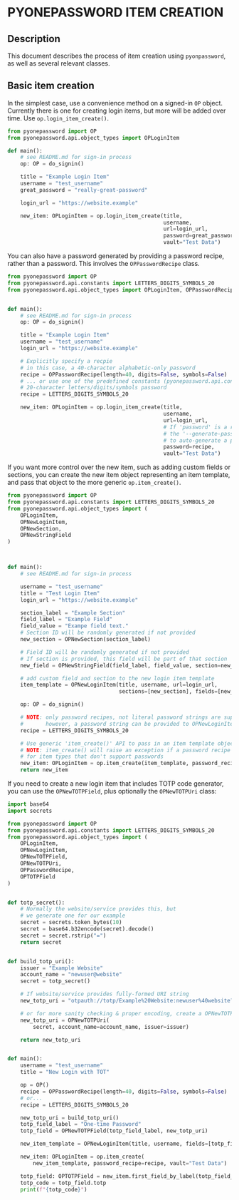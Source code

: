 # PYONEPASSWORD ITEM CREATION

## Description

This document describes the process of item creation using `pyonpassword`, as well as several relevant classes.

## Basic item creation

In the simplest case, use a convenience method on a signed-in `OP` object. Currently there is one for creating login items, but more will be added over time. Use `op.login_item_create()`.

```python
from pyonepassword import OP
from pyonepassword.api.object_types import OPLoginItem

def main():
    # see README.md for sign-in process
    op: OP = do_signin()

    title = "Example Login Item"
    username = "test_username"
    great_password = "really-great-password"

    login_url = "https://website.example"

    new_item: OPLoginItem = op.login_item_create(title,
                                                 username,
                                                 url=login_url,
                                                 password=great_password,
                                                 vault="Test Data")
```

You can also have a password generated by providing a password recipe, rather than a password. This involves the `OPPasswordRecipe` class.

```python
from pyonepassword import OP
from pyonepassword.api.constants import LETTERS_DIGITS_SYMBOLS_20
from pyonepassword.api.object_types import OPLoginItem, OPPasswordRecipe


def main():
    # see README.md for sign-in process
    op: OP = do_signin()

    title = "Example Login Item"
    username = "test_username"
    login_url = "https://website.example"

    # Explicitly specify a recpie
    # in this case, a 40-character alphabetic-only password
    recipe = OPPasswordRecipe(length=40, digits=False, symbols=False)
    # ... or use one of the predefined constants (pyonepassword.api.constants)
    # 20-character letters/digits/symbols password
    recipe = LETTERS_DIGITS_SYMBOLS_20

    new_item: OPLoginItem = op.login_item_create(title,
                                                 username,
                                                 url=login_url,
                                                 # If 'password' is a recipe rather than a string
                                                 # the '--generate-password=<recipe>' CLI option will be used
                                                 # to auto-generate a password for this login item
                                                 password=recipe,
                                                 vault="Test Data")

```

If you want more control over the new item, such as adding custom fields or sections, you can create the new item object representing an item template, and pass that object to the more generic `op.item_create()`.

```python
from pyonepassword import OP
from pyonepassword.api.constants import LETTERS_DIGITS_SYMBOLS_20
from pyonepassword.api.object_types import (
    OPLoginItem,
    OPNewLoginItem,
    OPNewSection,
    OPNewStringField
)



def main():
    # see README.md for sign-in process

    username = "test_username"
    title = "Test Login Item"
    login_url = "https://website.example"

    section_label = "Example Section"
    field_label = "Example Field"
    field_value = "Exampe field text."
    # Section ID will be randomly generated if not provided
    new_section = OPNewSection(section_label)

    # Field ID will be randomly generated if not provided
    # If section is provided, this field will be part of that section
    new_field = OPNewStringField(field_label, field_value, section=new_section)

    # add custom field and section to the new login item template
    item_template = OPNewLoginItem(title, username, url=login_url,
                                   sections=[new_section], fields=[new_field])

    op: OP = do_signin()

    # NOTE: only password recipes, not literal password strings are supported via item_create()
    #       however, a password string can be provided to OPNewLoginItem()
    recipe = LETTERS_DIGITS_SYMBOLS_20

    # Use generic 'item_create()' API to pass in an item template object
    # NOTE: item_create() will raise an exception if a password recipe is provided
    # for item types that don't support passwords
    new_item: OPLoginItem = op.item_create(item_template, password_recipe=recipe)
    return new_item
```

If you need to create a new login item that includes TOTP code generator, you can use the `OPNewTOTPField`, plus optionally the `OPNewTOTPUri` class:


```python
import base64
import secrets

from pyonepassword import OP
from pyonepassword.api.constants import LETTERS_DIGITS_SYMBOLS_20
from pyonepassword.api.object_types import (
    OPLoginItem,
    OPNewLoginItem,
    OPNewTOTPField,
    OPNewTOTPUri,
    OPPasswordRecipe,
    OPTOTPField
)


def totp_secret():
    # Normally the website/service provides this, but
    # we generate one for our example
    secret = secrets.token_bytes(10)
    secret = base64.b32encode(secret).decode()
    secret = secret.rstrip("=")
    return secret


def build_totp_uri():
    issuer = "Example Website"
    account_name = "newuser@website"
    secret = totp_secret()

    # If website/service provides fully-formed URI string
    new_totp_uri = "otpauth://totp/Example%20Website:newuser%40website?secret=EPW4UE4E7IKC2QMB&issuer=Example%20Website"

    # or for more sanity checking & proper encoding, create a OPNewTOTPUri object
    new_totp_uri = OPNewTOTPUri(
        secret, account_name=account_name, issuer=issuer)

    return new_totp_uri


def main():
    username = "test_username"
    title = "New Login with TOT"

    op = OP()
    recipe = OPPasswordRecipe(length=40, digits=False, symbols=False)
    # or...
    recipe = LETTERS_DIGITS_SYMBOLS_20

    new_totp_uri = build_totp_uri()
    totp_field_label = "One-time Password"
    totp_field = OPNewTOTPField(totp_field_label, new_totp_uri)

    new_item_template = OPNewLoginItem(title, username, fields=[totp_field])

    new_item: OPLoginItem = op.item_create(
        new_item_template, password_recipe=recipe, vault="Test Data")

    totp_field: OPTOTPField = new_item.first_field_by_label(totp_field_label)
    totp_code = totp_field.totp
    print(f"{totp_code}")
```
